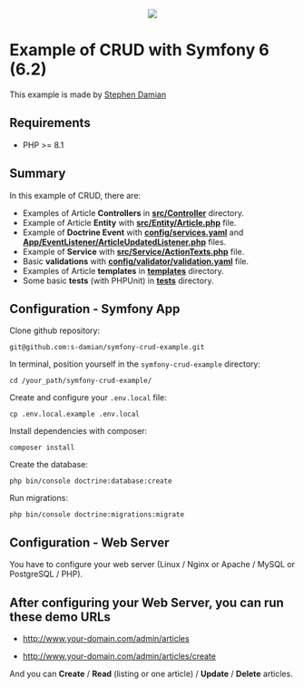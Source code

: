 <p align="center">
<a href="https://github.com/s-damian/symfony-crud-example">
<img src="https://raw.githubusercontent.com/s-damian/medias/main/technos-logos/symfony.svg">
</a>
</p>

# Example of CRUD with Symfony 6 (6.2)

This example is made by [Stephen Damian](https://github.com/s-damian)

## Requirements

* PHP >= 8.1

## Summary

In this example of CRUD, there are:

* Examples of Article **Controllers** in **[src/Controller](https://github.com/s-damian/symfony-crud-example/tree/main/src/Controller)** directory.
* Example of Article **Entity** with **[src/Entity/Article.php](https://github.com/s-damian/symfony-crud-example/blob/main/src/Entity/Article.php)** file.
* Example of **Doctrine Event** with **[config/services.yaml](https://github.com/s-damian/symfony-crud-example/tree/main/config/services.yaml)** and **[App/EventListener/ArticleUpdatedListener.php](https://github.com/s-damian/symfony-crud-example/blob/main/src/EventListener/ArticleUpdatedListener.php)** files.
* Example of **Service** with **[src/Service/ActionTexts.php](https://github.com/s-damian/symfony-crud-example/blob/main/src/Service/ActionTexts.php)** file.
* Basic **validations** with **[config/validator/validation.yaml](https://github.com/s-damian/symfony-crud-example/tree/main/config/validator/validation.yaml)** file.
* Examples of Article **templates** in **[templates](https://github.com/s-damian/symfony-crud-example/tree/main/templates)** directory.
* Some basic **tests** (with PHPUnit) in **[tests](https://github.com/s-damian/symfony-crud-example/tree/main/tests)** directory.

## Configuration - Symfony App

Clone github repository:

```
git@github.com:s-damian/symfony-crud-example.git
```

In terminal, position yourself in the ```symfony-crud-example``` directory:

```
cd /your_path/symfony-crud-example/
```

Create and configure your ```.env.local``` file:

```
cp .env.local.example .env.local
```

Install dependencies with composer:

```
composer install
```

Create the database:

```
php bin/console doctrine:database:create
```

Run migrations:

```
php bin/console doctrine:migrations:migrate
```

## Configuration - Web Server

You have to configure your web server (Linux / Nginx or Apache / MySQL or PostgreSQL / PHP).

## After configuring your Web Server, you can run these demo URLs

* http://www.your-domain.com/admin/articles

* http://www.your-domain.com/admin/articles/create

And you can **Create** / **Read** (listing or one article) / **Update** / **Delete** articles.
